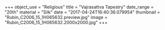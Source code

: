 +++
object_use = "Religious"
title = "Vajrasattva Tapestry"
date_range = "20th"
material = "Silk"
date = "2017-04-24T16:40:36.079954"
thumbnail = "Rubin_C2006_15_1H065632.preview.jpg"
image = "Rubin_C2006_15_1H065632.2000x2000.jpg"
+++
